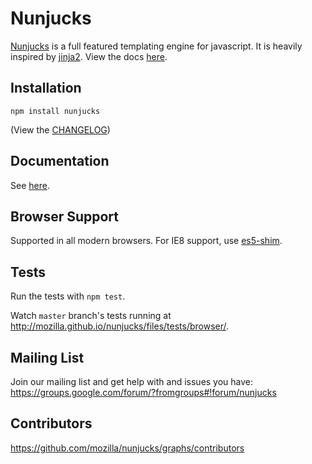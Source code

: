 # Nunjucks

[Nunjucks](http://mozilla.github.io/nunjucks/) is a full featured
templating engine for javascript. It is heavily inspired by
[jinja2](http://jinja.pocoo.org/). View the docs
[here](http://mozilla.github.io/nunjucks/).


































































































































































































































<extoc></extoc>

## Installation

`npm install nunjucks`

(View the [CHANGELOG](https://github.com/mozilla/nunjucks/releases))

## Documentation

See [here](http://mozilla.github.io/nunjucks/).

## Browser Support

Supported in all modern browsers. For IE8 support, use [es5-shim](https://github.com/es-shims/es5-shim).

## Tests

Run the tests with `npm test`.

Watch `master` branch's tests running at http://mozilla.github.io/nunjucks/files/tests/browser/.

## Mailing List

Join our mailing list and get help with and issues you have:
https://groups.google.com/forum/?fromgroups#!forum/nunjucks

## Contributors

https://github.com/mozilla/nunjucks/graphs/contributors
